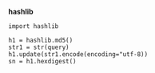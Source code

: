 **hashlib**

```
import hashlib

h1 = hashlib.md5()
str1 = str(query)
h1.update(str1.encode(encoding="utf-8))
sn = h1.hexdigest()
```



